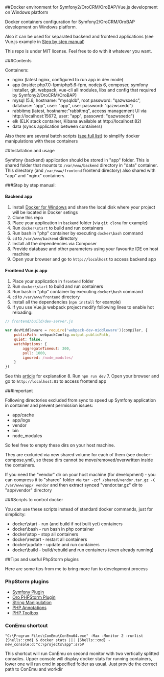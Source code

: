 ##Docker environment for Symfony2/OroCRM/OroBAP/Vue.js development on Windows platform

Docker containers configuration for Symfony2/OroCRM/OroBAP development on Windows platform.

Also it can be used for separated backend and frontend applications (see Vue.js example in [Step by step manual](#step-by-step-manual))

This repo is under MIT license. Feel free to do with it whatever you want.

###Contents

Containers:
- nginx (latest nginx, configured to run app in dev mode)
- app (inside: php7.0-fpm/php5.6-fpm, nodejs 6, composer, symfony installer, git, webpack, vue-cli all modules, libs and config that required by Symfony2/OroCRM/OroBAP)
- mysql (5.6, hostname: "mysqldb", root password: "qazwsxedc", database: "app", user: "app", user password: "qazwsxedc")
- rabbitmq (latest, hostname:"rabbitmq", access management UI via http://localhost:15672, user: "app", passowrd: "qazwsxedc")
- elk (ELK stack container, Kibana available at http://localhost:82)
- data (syncs application between containers)

Also there are several batch scripts ([see full list](#scripts-to-control-docker)) to simplify docker manipulations with these containers

##Installation and usage

Symfony (backend) application should be stored in "app" folder. This is shared folder that mounts to `/var/www/backend` directory in "data" container.
This directory (and `/var/www/frontend` frontend directory) also shared with "app" and "nginx" containers.

###Step by step manual:

#### Backend app
1. Install [Docker for Windows](https://www.docker.com/products/docker#/windows) and share the local disk where your project will be located in Docker setings
2. Clone this repo
3. Place your application in `backend` folder (via `git clone` for example)
4. Run `docker\start` to build and run containers
5. Run bash in "php" container by executing `docker\bash` command
6. `cd` to `/var/www/backend` directory
7. Install all the dependencies via Composer
8. Provide database and other parameters using your favourite IDE on host machine
9. Open your browser and go to `http://localhost` to access backend app

#### Frontend Vue.js app
1. Place your application in `frontend` folder
2. Run `docker\start` to build and run containers
3. Run bash in "php" container by executing `docker\bash` command
4. `cd` to `/var/www/frontend` directory
5. Install all the dependencies (`npm install` for example)
6. If you use Vue.js webpack project modify following lines to enable hot reloading:
```js
// frontend/build/dev-server.js

var devMiddleware = require('webpack-dev-middleware')(compiler, {
    publicPath: webpackConfig.output.publicPath,
    quiet: false,
    watchOptions: {
        aggregateTimeout: 300,
        poll: 1000,
        ignored: /node_modules/
    }
})
```
See this [article](http://andrewhfarmer.com/webpack-watch-in-vagrant-docker/) for explanation
8. Run `npm run dev`
7. Open your browser and go to `http://localhost:81` to access frontend app

###Important

Following directories excluded from sync to speed up Symfony application in container and prevent permission issues:
- app/cache
- app/logs
- vendor
- bin
- node_modules

So feel free to empty these dirs on your host machine.

They are excluded via new shared volume for each of them (see docker-compose.yml), so these dirs cannot be move/removed/overwritten inside the containers.

If you need the "vendor" dir on your host machine (for development) - you can compress it to "shared" folder via `tar -zcf /shared/vendor.tar.gz -C /var/www/app/ vendor` and then extract synced "vendor.tar.gz" dir to "app/vendor" directory

###Scripts to control docker

You can use these scripts instead of standard docker commands, just for simplicity:
- docker\start - run (and build if not built yet) containers
- docker\bash - run bash in php container
- docker\stop - stop all containers
- docker\restart - restart all containers
- docker\update - update and run containers
- docker\build - build/rebuild and run containers (even already running)

##Tips and useful PhpStorm plugins

Here are some tips from me to bring more fun to development process

### PhpStorm plugins

- [Symfony Plugin](https://plugins.jetbrains.com/plugin/7219)
- [Oro PHPStorm Plugin](https://plugins.jetbrains.com/plugin/8449)
- [String Manipulation](https://plugins.jetbrains.com/plugin/2162)
- [PHP Annotations](https://plugins.jetbrains.com/plugin/7320)
- [PHP Toolbox](https://plugins.jetbrains.com/idea/plugin/8133)

### ConEmu shortcut

`"C:\Program Files\ConEmu\ConEmu64.exe" -Max -Monitor 2 -runlist {Shells::cmd} & docker stats ||| {Shells::cmd} -new_console:d:"c:\projects\app":s75V`

This shortcut will run ConEmu on second monitor with two vertically splitted consoles.
Upper console will display docker stats for running containers, lower one will run cmd in specified folder as usual.
Just provide the correct path to ConEmu and workdir
